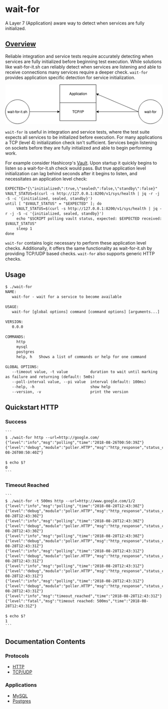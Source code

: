 # wait-for
A Layer 7 (Application) aware way to detect when services are fully initialized.

## [Overview](https://medium.com/dm03514-tech-blog/ci-testing-remove-docker-initialization-race-conditions-96caa159bd86)
Reliable integration and service tests require accurately detecting when services are fully initialized before beginning test execution.  While solutions like wait-for-it.sh can reliably detect when services are listening and able to receive connections many services require a deeper check.  `wait-for` provides application specific detection for service initialization.

![alt text](./doc/wait-for-check-level.png "wait-for-it.sh vs wait-for")

`wait-for` is useful in integration and service tests, where the test suite expects all services to be initialized before 
execution.  For many applications a TCP (level 4) initialization check isn't sufficient.  Services begin listening 
on sockets before they are fully initialized and able to begin performing work.

For example consider Hashicorp's [Vault](https://www.vaultproject.io/).  Upon startup it quickly begins to listen
so a wait-for-it.sh check would pass.  But true application level initialization can lag behind seconds after it begins
to listen, and necessitates an application level check:

```
EXPECTED="{\"initialized\":true,\"sealed\":false,\"standby\":false}"
VAULT_STATUS=$(curl -s http://127.0.0.1:8200/v1/sys/health | jq -r -j -S -c '{initialized, sealed, standby}')
until [ "$VAULT_STATUS" = "$EXPECTED" ]; do
     VAULT_STATUS=$(curl -s http://127.0.0.1:8200/v1/sys/health | jq -r -j -S -c '{initialized, sealed, standby}')
     echo "$SCRIPT polling vault status, expected: $EXPECTED received: $VAULT_STATUS"
     sleep 1
done
```

`wait-for` contains logic necessary to perform these application level checks.  Additionally, it offers the same
functionality as wait-for-it.sh by providing TCP/UDP based checks. `wait-for` also supports generic HTTP checks.

## Usage

```
$ ./wait-for
NAME:
   wait-for - wait for a service to become available

USAGE:
   wait-for [global options] command [command options] [arguments...]

VERSION:
   0.0.0

COMMANDS:
     http
     mysql
     postgres
     help, h   Shows a list of commands or help for one command

GLOBAL OPTIONS:
   --timeout value, -t value          duration to wait until marking as failure and returning (default: 5m0s)
   --poll-interval value, --pi value  interval (default: 100ms)
   --help, -h                         show help
   --version, -v                      print the version
```

## Quickstart HTTP

### Success

    ```
    $ ./wait-for http --url=http://google.com/
    {"level":"info","msg":"polling","time":"2018-08-26T00:50:39Z"}
    {"level":"debug","module":"poller.HTTP","msg":"http_response","status_code":200,"time":"2018-08-26T00:50:40Z"}
    
    $ echo $?
    0
    ```

### Timeout Reached

    ```
    $ ./wait-for -t 500ms http --url=http://www.google.com/1/2
    {"level":"info","msg":"polling","time":"2018-08-28T12:43:30Z"}
    {"level":"debug","module":"poller.HTTP","msg":"http_response","status_code":404,"time":"2018-08-28T12:43:30Z"}
    {"level":"info","msg":"polling","time":"2018-08-28T12:43:30Z"}
    {"level":"debug","module":"poller.HTTP","msg":"http_response","status_code":404,"time":"2018-08-28T12:43:30Z"}
    {"level":"info","msg":"polling","time":"2018-08-28T12:43:30Z"}
    {"level":"debug","module":"poller.HTTP","msg":"http_response","status_code":404,"time":"2018-08-28T12:43:31Z"}
    {"level":"info","msg":"polling","time":"2018-08-28T12:43:31Z"}
    {"level":"debug","module":"poller.HTTP","msg":"http_response","status_code":404,"time":"2018-08-28T12:43:31Z"}
    {"level":"info","msg":"polling","time":"2018-08-28T12:43:31Z"}
    {"level":"debug","module":"poller.HTTP","msg":"http_response","status_code":404,"time":"2018-08-28T12:43:31Z"}
    {"level":"info","msg":"polling","time":"2018-08-28T12:43:31Z"}
    {"level":"debug","module":"poller.HTTP","msg":"http_response","status_code":404,"time":"2018-08-28T12:43:31Z"}
    {"level":"info","msg":"timeout_reached","time":"2018-08-28T12:43:31Z"}
    {"level":"fatal","msg":"timeout reached: 500ms","time":"2018-08-28T12:43:31Z"}
    
    $ echo $?
    1
    ```

## Documentation Contents

### Protocols
- [HTTP](https://github.com/dm03514/wait-for/wiki/HTTP)
- [TCP/UDP](https://github.com/dm03514/wait-for/wiki/TCP-UDP)

### Applications
- [MySQL](https://github.com/dm03514/wait-for/wiki/MySQL)
- [Postgres](https://github.com/dm03514/wait-for/wiki/Postgres)

